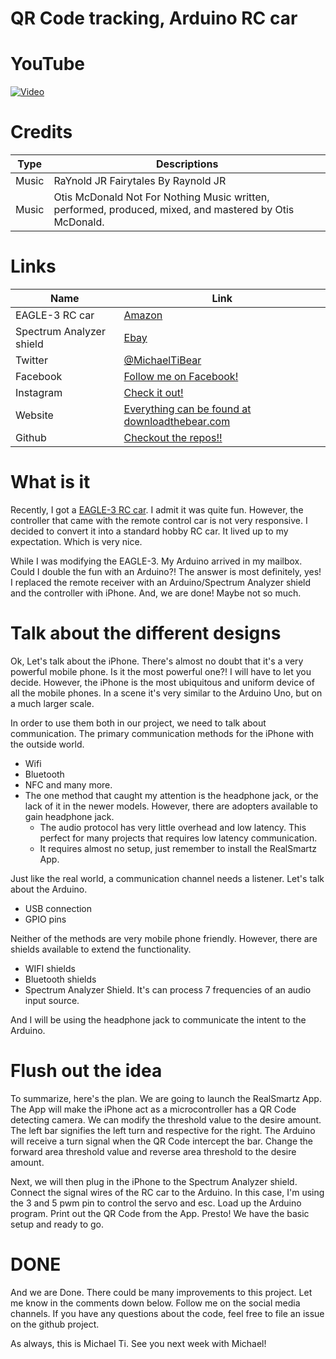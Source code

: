 # QR Code tracking, Arduino RC car

# YouTube

[![Video]( https://img.youtube.com/vi/23IQIM-rqoI/maxresdefault.jpg)](http://www.youtube.com/watch?v=23IQIM-rqoI)

# Credits

| Type   | Descriptions                                                                                            |
| ------ | -------------------------------------------------------------------------------------                   |
| Music  | RaYnold JR Fairytales By Raynold JR                                                                     |
| Music  | Otis McDonald Not For Nothing Music written, performed, produced, mixed, and mastered by Otis McDonald. |

# Links

| Name                     | Link                                                                           |
| ---                      | ---                                                                            |
| EAGLE-3 RC car           | [Amazon][RCCar]                                                                |
| Spectrum Analyzer shield | [Ebay][shield]                                                                 |
| Twitter                  | [@MichaelTiBear](https://twitter.com/MichaelTiBear)                            |
| Facebook                 | [Follow me on Facebook!](https://www.facebook.com/michael.ti.bear)             |
| Instagram                | [Check it out!](https://www.instagram.com/michaeltibear/)                      |
| Website                  | [Everything can be found at downloadthebear.com](https://downloadthebear.com/) |
| Github                   | [Checkout the repos!!](https://github.com/DownloadTheBearCompany)              |

# What is it
Recently, I got a [EAGLE-3 RC car][RCCar]. I admit it was quite fun. However, the
controller that came with the remote control car is not very responsive. I
decided to convert it into a standard hobby RC car. It lived up to my expectation.
Which is very nice.

While I was modifying the EAGLE-3. My Arduino arrived in my mailbox. Could
I double the fun with an Arduino?! The answer is most definitely, yes! I replaced
the remote receiver with an Arduino/Spectrum Analyzer shield and the controller
with iPhone. And, we are done! Maybe not so much.

# Talk about the different designs

Ok, Let's talk about the iPhone. There's almost no doubt that it's a very
powerful mobile phone. Is it the most powerful one?! I will have to let you
decide. However, the iPhone is the most ubiquitous and uniform device of all the
mobile phones. In a scene it's very similar to the Arduino Uno, but on a much
larger scale.

In order to use them both in our project, we need to talk about communication.
The primary communication methods for the iPhone with the outside world.
- Wifi
- Bluetooth
- NFC and many more.
- The one method that caught my attention is the headphone jack, or the lack of
it in the newer models. However, there are adopters available to gain headphone
jack.
    - The audio protocol has very little overhead and low latency. This perfect
    for many projects that requires low latency communication.
    - It requires almost no setup, just remember to install the RealSmartz App.

Just like the real world, a communication channel needs a listener. Let's talk
about the Arduino.
- USB connection
- GPIO pins

Neither of the methods are very mobile phone friendly. However, there are shields
available to extend the functionality.
- WIFI shields
- Bluetooth shields
- Spectrum Analyzer Shield. It's can process 7 frequencies of an audio input source.

And I will be using the headphone jack to communicate the intent to the Arduino.

# Flush out the idea

To summarize, here's the plan. We are going to launch the RealSmartz App.
The App will make the iPhone act as a microcontroller has a QR Code detecting
camera. We can modify the threshold value to the desire amount. The left
bar signifies the left turn and respective for the right. The Arduino will
receive a turn signal when the QR Code intercept the bar. Change the forward area
threshold value and reverse area threshold to the desire amount.

Next, we will then plug in the iPhone to the Spectrum Analyzer shield. Connect
the signal wires of the RC car to the Arduino. In this case, I'm using the 3 and
5 pwm pin to control the servo and esc. Load up the Arduino program. Print out
the QR Code from the App. Presto! We have the basic setup and ready to go.

# DONE

And we are Done. There could be many improvements to this project. Let me know
in the comments down below. Follow me on the social media channels. If you
have any questions about the code, feel free to file an issue on the github
project.


As always, this is Michael Ti. See you next week with Michael!

[RCCar]: https://www.amazon.com/gp/product/B01KA3EX72/ref=oh_aui_detailpage_o06_s00?ie=UTF8&psc=1
[MSGEQ7]: https://www.sparkfun.com/datasheets/Components/General/MSGEQ7.pdf
[shield]: https://www.ebay.ca/itm/Arduino-Uno-Compatible-Dual-MSGEQ7-Spectrum-Analyzer-Breakout-Board-Shield/322061389365?hash=item4afc5ace35:g:BUsAAOSwal5YDtzw

